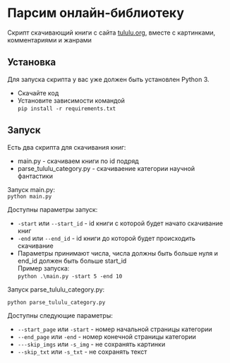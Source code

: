 # Парсим онлайн-библиотеку

Скрипт скачивающий книги с сайта [tululu.org](https://tululu.org/), вместе с картинками, комментариями и жанрами

## Установка
Для запуска скрипта у вас уже должен быть установлен Python 3. 
* Скачайте код
* Установите зависимости командой   
```pip install -r requirements.txt```

## Запуск

Есть два скрипта для скачивания книг:

* main.py - скачиваем книги по id подряд
* parse_tululu_category.py - скачиваение категории научной фантастики

Запуск main.py:   
```python main.py```

Доступны параметры запуск:   
* `-start` или `--start_id` - id книги с которой будет начато скачивание книг
* `-end` или `--end_id` - id книги до которой будет происходить скачивание
* Параметры принимают числа, числа должны быть больше нуля и end_id должен быть больше start_id   
Пример запуска:    
```python .\main.py -start 5 -end 10```

Запуск parse_tululu_category.py:

```python parse_tululu_category.py```

Доступны следующие параметры:

* `--start_page` или `-start` - номер начальной страницы категории
* `--end_page` или `-end` - номер конечной страницы категории
* `---skip_imgs` или `-s_img` - не сохранять картинки
* `--skip_txt` или `-s_txt` - не сохранять текст
